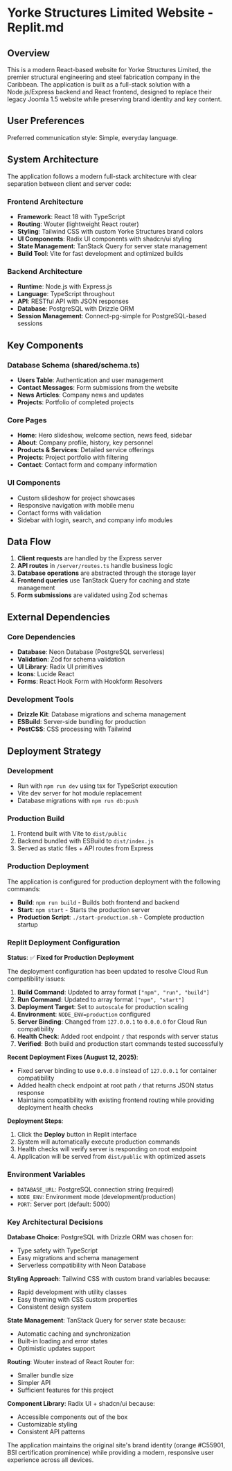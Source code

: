 # Yorke Structures Limited Website - Replit.md

## Overview

This is a modern React-based website for Yorke Structures Limited, the premier structural engineering and steel fabrication company in the Caribbean. The application is built as a full-stack solution with a Node.js/Express backend and React frontend, designed to replace their legacy Joomla 1.5 website while preserving brand identity and key content.

## User Preferences

Preferred communication style: Simple, everyday language.

## System Architecture

The application follows a modern full-stack architecture with clear separation between client and server code:

### Frontend Architecture
- **Framework**: React 18 with TypeScript
- **Routing**: Wouter (lightweight React router)
- **Styling**: Tailwind CSS with custom Yorke Structures brand colors
- **UI Components**: Radix UI components with shadcn/ui styling
- **State Management**: TanStack Query for server state management
- **Build Tool**: Vite for fast development and optimized builds

### Backend Architecture
- **Runtime**: Node.js with Express.js
- **Language**: TypeScript throughout
- **API**: RESTful API with JSON responses
- **Database**: PostgreSQL with Drizzle ORM
- **Session Management**: Connect-pg-simple for PostgreSQL-based sessions

## Key Components

### Database Schema (shared/schema.ts)
- **Users Table**: Authentication and user management
- **Contact Messages**: Form submissions from the website
- **News Articles**: Company news and updates
- **Projects**: Portfolio of completed projects

### Core Pages
- **Home**: Hero slideshow, welcome section, news feed, sidebar
- **About**: Company profile, history, key personnel
- **Products & Services**: Detailed service offerings
- **Projects**: Project portfolio with filtering
- **Contact**: Contact form and company information

### UI Components
- Custom slideshow for project showcases
- Responsive navigation with mobile menu
- Contact forms with validation
- Sidebar with login, search, and company info modules

## Data Flow

1. **Client requests** are handled by the Express server
2. **API routes** in `/server/routes.ts` handle business logic
3. **Database operations** are abstracted through the storage layer
4. **Frontend queries** use TanStack Query for caching and state management
5. **Form submissions** are validated using Zod schemas

## External Dependencies

### Core Dependencies
- **Database**: Neon Database (PostgreSQL serverless)
- **Validation**: Zod for schema validation
- **UI Library**: Radix UI primitives
- **Icons**: Lucide React
- **Forms**: React Hook Form with Hookform Resolvers

### Development Tools
- **Drizzle Kit**: Database migrations and schema management
- **ESBuild**: Server-side bundling for production
- **PostCSS**: CSS processing with Tailwind

## Deployment Strategy

### Development
- Run with `npm run dev` using tsx for TypeScript execution
- Vite dev server for hot module replacement
- Database migrations with `npm run db:push`

### Production Build
1. Frontend built with Vite to `dist/public`
2. Backend bundled with ESBuild to `dist/index.js`
3. Served as static files + API routes from Express

### Production Deployment
The application is configured for production deployment with the following commands:
- **Build**: `npm run build` - Builds both frontend and backend
- **Start**: `npm start` - Starts the production server
- **Production Script**: `./start-production.sh` - Complete production startup

### Replit Deployment Configuration
**Status**: ✅ **Fixed for Production Deployment**

The deployment configuration has been updated to resolve Cloud Run compatibility issues:

1. **Build Command**: Updated to array format `["npm", "run", "build"]`
2. **Run Command**: Updated to array format `["npm", "start"]` 
3. **Deployment Target**: Set to `autoscale` for production scaling
4. **Environment**: `NODE_ENV=production` configured
5. **Server Binding**: Changed from `127.0.0.1` to `0.0.0.0` for Cloud Run compatibility
6. **Health Check**: Added root endpoint `/` that responds with server status
7. **Verified**: Both build and production start commands tested successfully

**Recent Deployment Fixes (August 12, 2025)**:
- Fixed server binding to use `0.0.0.0` instead of `127.0.0.1` for container compatibility
- Added health check endpoint at root path `/` that returns JSON status response
- Maintains compatibility with existing frontend routing while providing deployment health checks

**Deployment Steps**:
1. Click the **Deploy** button in Replit interface
2. System will automatically execute production commands
3. Health checks will verify server is responding on root endpoint
4. Application will be served from `dist/public` with optimized assets

### Environment Variables
- `DATABASE_URL`: PostgreSQL connection string (required)
- `NODE_ENV`: Environment mode (development/production)
- `PORT`: Server port (default: 5000)

### Key Architectural Decisions

**Database Choice**: PostgreSQL with Drizzle ORM was chosen for:
- Type safety with TypeScript
- Easy migrations and schema management
- Serverless compatibility with Neon Database

**Styling Approach**: Tailwind CSS with custom brand variables because:
- Rapid development with utility classes
- Easy theming with CSS custom properties
- Consistent design system

**State Management**: TanStack Query for server state because:
- Automatic caching and synchronization
- Built-in loading and error states
- Optimistic updates support

**Routing**: Wouter instead of React Router for:
- Smaller bundle size
- Simpler API
- Sufficient features for this project

**Component Library**: Radix UI + shadcn/ui because:
- Accessible components out of the box
- Customizable styling
- Consistent API patterns

The application maintains the original site's brand identity (orange #C55901, BSI certification prominence) while providing a modern, responsive user experience across all devices.